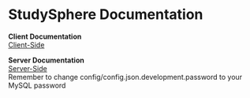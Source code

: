 # StudySphere Documentation

**Client Documentation**  
[Client-Side](https://github.com/StudySphereUCSD/StudySphere/tree/main/client)  

**Server Documentation**  
[Server-Side](https://github.com/StudySphereUCSD/StudySphere/tree/main/server)  
Remember to change config/config.json.development.password to your MySQL password
